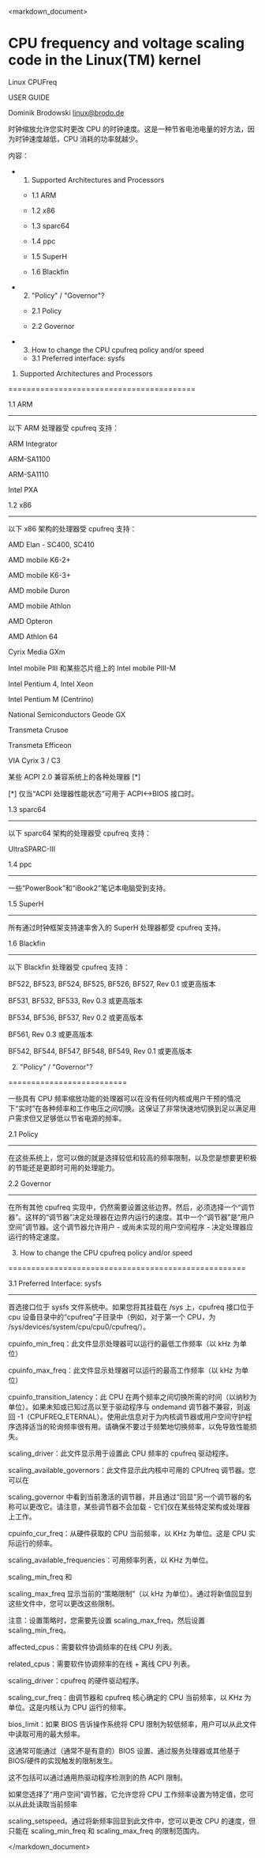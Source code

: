 <markdown_document>

# CPU frequency and voltage scaling code in the Linux(TM) kernel

Linux CPUFreq

USER GUIDE

Dominik Brodowski <linux@brodo.de>

时钟缩放允许您实时更改 CPU 的时钟速度。这是一种节省电池电量的好方法，因为时钟速度越低，CPU 消耗的功率就越少。

内容：

- 1. Supported Architectures and Processors

    - 1.1 ARM

    - 1.2 x86

    - 1.3 sparc64

    - 1.4 ppc

    - 1.5 SuperH

    - 1.6 Blackfin

- 2. "Policy" / "Governor"?

    - 2.1 Policy

    - 2.2 Governor

- 3. How to change the CPU cpufreq policy and/or speed

    - 3.1 Preferred interface: sysfs

1. Supported Architectures and Processors

=========================================

1.1 ARM

-------

以下 ARM 处理器受 cpufreq 支持：

ARM Integrator

ARM-SA1100

ARM-SA1110

Intel PXA

1.2 x86

-------

以下 x86 架构的处理器受 cpufreq 支持：

AMD Elan - SC400, SC410

AMD mobile K6-2+

AMD mobile K6-3+

AMD mobile Duron

AMD mobile Athlon

AMD Opteron

AMD Athlon 64

Cyrix Media GXm

Intel mobile PIII 和某些芯片组上的 Intel mobile PIII-M

Intel Pentium 4, Intel Xeon

Intel Pentium M (Centrino)

National Semiconductors Geode GX

Transmeta Crusoe

Transmeta Efficeon

VIA Cyrix 3 / C3

某些 ACPI 2.0 兼容系统上的各种处理器 [*]

[*] 仅当“ACPI 处理器性能状态”可用于 ACPI<->BIOS 接口时。

1.3 sparc64

-----------

以下 sparc64 架构的处理器受 cpufreq 支持：

UltraSPARC-III

1.4 ppc

-------

一些“PowerBook”和“iBook2”笔记本电脑受到支持。

1.5 SuperH

----------

所有通过时钟框架支持速率舍入的 SuperH 处理器都受 cpufreq 支持。

1.6 Blackfin

------------

以下 Blackfin 处理器受 cpufreq 支持：

BF522, BF523, BF524, BF525, BF526, BF527, Rev 0.1 或更高版本

BF531, BF532, BF533, Rev 0.3 或更高版本

BF534, BF536, BF537, Rev 0.2 或更高版本

BF561, Rev 0.3 或更高版本

BF542, BF544, BF547, BF548, BF549, Rev 0.1 或更高版本

2. "Policy" / "Governor"?

==========================

一些具有 CPU 频率缩放功能的处理器可以在没有任何内核或用户干预的情况下“实时”在各种频率和工作电压之间切换。这保证了非常快速地切换到足以满足用户需求但又足够低以节省电源的频率。

2.1 Policy

----------

在这些系统上，您可以做的就是选择较低和较高的频率限制，以及您是想要更积极的节能还是更即时可用的处理能力。

2.2 Governor

------------

在所有其他 cpufreq 实现中，仍然需要设置这些边界。然后，必须选择一个“调节器”。这样的“调节器”决定处理器在边界内运行的速度。其中一个“调节器”是“用户空间”调节器。这个调节器允许用户 - 或尚未实现的用户空间程序 - 决定处理器应运行的特定速度。

3. How to change the CPU cpufreq policy and/or speed

====================================================

3.1 Preferred Interface: sysfs

------------------------------

首选接口位于 sysfs 文件系统中。如果您将其挂载在 /sys 上，cpufreq 接口位于 cpu 设备目录中的“cpufreq”子目录中（例如，对于第一个 CPU，为 /sys/devices/system/cpu/cpu0/cpufreq/）。

cpuinfo_min_freq：此文件显示处理器可以运行的最低工作频率（以 kHz 为单位）

cpuinfo_max_freq：此文件显示处理器可以运行的最高工作频率（以 kHz 为单位）

cpuinfo_transition_latency：此 CPU 在两个频率之间切换所需的时间（以纳秒为单位）。如果未知或已知过高以至于驱动程序与 ondemand 调节器不兼容，则返回 -1（CPUFREQ_ETERNAL）。使用此信息对于为内核调节器或用户空间守护程序选择适当的轮询频率很有用。请确保不要过于频繁地切换频率，以免导致性能损失。

scaling_driver：此文件显示用于设置此 CPU 频率的 cpufreq 驱动程序。

scaling_available_governors：此文件显示此内核中可用的 CPUfreq 调节器。您可以在

scaling_governor 中看到当前激活的调节器，并且通过“回显”另一个调节器的名称可以更改它。请注意，某些调节器不会加载 - 它们仅在某些特定架构或处理器上工作。

cpuinfo_cur_freq：从硬件获取的 CPU 当前频率，以 KHz 为单位。这是 CPU 实际运行的频率。

scaling_available_frequencies：可用频率列表，以 KHz 为单位。

scaling_min_freq 和

scaling_max_freq 显示当前的“策略限制”（以 kHz 为单位）。通过将新值回显到这些文件中，您可以更改这些限制。

注意：设置策略时，您需要先设置 scaling_max_freq，然后设置 scaling_min_freq。

affected_cpus：需要软件协调频率的在线 CPU 列表。

related_cpus：需要软件协调频率的在线 + 离线 CPU 列表。

scaling_driver：cpufreq 的硬件驱动程序。

scaling_cur_freq：由调节器和 cpufreq 核心确定的 CPU 当前频率，以 KHz 为单位。这是内核认为 CPU 运行的频率。

bios_limit：如果 BIOS 告诉操作系统将 CPU 限制为较低频率，用户可以从此文件中读取可用的最大频率。

这通常可能通过（通常不是有意的）BIOS 设置、通过服务处理器或其他基于 BIOS/硬件的实现触发的限制发生。

这不包括可以通过通用热驱动程序检测到的热 ACPI 限制。

如果您选择了“用户空间”调节器，它允许您将 CPU 工作频率设置为特定值，您可以从此处读取当前频率

scaling_setspeed。通过将新频率回显到此文件中，您可以更改 CPU 的速度，但只能在 scaling_min_freq 和 scaling_max_freq 的限制范围内。

</markdown_document>
